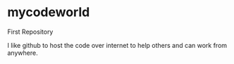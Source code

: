 # mycodeworld
First Repository

I like github to host the code over internet to help others and can work from anywhere.
